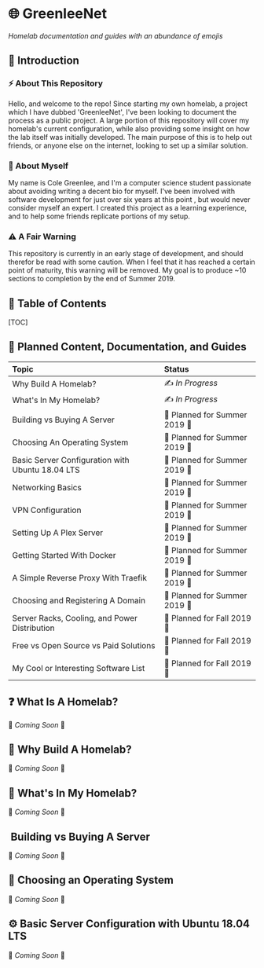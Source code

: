 # :globe_with_meridians: **GreenleeNet**

*Homelab documentation and guides with an abundance of emojis*

## :wave: Introduction

### :zap: About This Repository

Hello, and welcome to the repo! Since starting my own homelab, a project which I have dubbed 'GreenleeNet', I've been looking to document the process as a public project. A large portion of this repository will cover my homelab's current configuration, while also providing some insight on how the lab itself was initially developed. The main purpose of this is to help out friends, or anyone else on the internet, looking to set up a similar solution. 

### :boy: About Myself

My name is Cole Greenlee, and I'm a computer science student passionate about avoiding writing a decent bio for myself. I've been involved with software development for just over six years at this point , but would never consider myself an expert. I created this project as a learning experience, and to help some friends replicate portions of my setup.

### :warning: A Fair Warning

This repository is currently in an early stage of development, and should therefor be read with some caution. When I feel that it has reached a certain point of maturity, this warning will be removed. My goal is to produce ~10 sections to completion by the end of Summer 2019.



## :book: Table of Contents

[TOC]



## :construction: Planned Content, Documentation, and Guides

| Topic                                            | Status                                         |
| :----------------------------------------------- | :--------------------------------------------- |
| Why Build A Homelab?                             | :writing_hand: *In Progress*                   |
| What's In My Homelab?                            | :writing_hand: *In Progress*                   |
| Building vs Buying A Server                      | :calendar: ​Planned for Summer 2019 :palm_tree: |
| Choosing An Operating System                     | :calendar: ​Planned for Summer 2019 :palm_tree: |
| Basic Server Configuration with Ubuntu 18.04 LTS | :calendar: ​Planned for Summer 2019 :palm_tree: |
| Networking Basics                                | :calendar: ​Planned for Summer 2019 :palm_tree: |
| VPN Configuration                                | :calendar: ​Planned for Summer 2019 :palm_tree: |
| Setting Up A Plex Server                         | :calendar: ​Planned for Summer 2019 :palm_tree: |
| Getting Started With Docker                      | :calendar: ​Planned for Summer 2019 :palm_tree: |
| A Simple Reverse Proxy With Traefik              | :calendar: ​Planned for Summer 2019 :palm_tree: |
| Choosing and Registering A Domain                | :calendar: Planned for Summer 2019 :palm_tree: |
| Server Racks, Cooling, and Power Distribution    | :calendar: Planned for Fall 2019 :fallen_leaf: |
| Free vs Open Source vs Paid Solutions            | :calendar: Planned for Fall 2019 :fallen_leaf: |
| My Cool or Interesting Software List             | :calendar: Planned for Fall 2019 :fallen_leaf: |



## :question: What Is A Homelab?

:construction: *Coming Soon* :construction:



## :hammer: Why Build A Homelab?

:construction: *Coming Soon* :construction:



## :cowboy_hat_face: ​What's In My Homelab?

:construction: *Coming Soon* :construction:



## ​ Building vs Buying A Server

:construction: *Coming Soon* :construction:



## :floppy_disk: Choosing an Operating System

:construction: *Coming Soon* :construction:



## :gear: Basic Server Configuration with Ubuntu 18.04 LTS

:construction: *Coming Soon* :construction:

